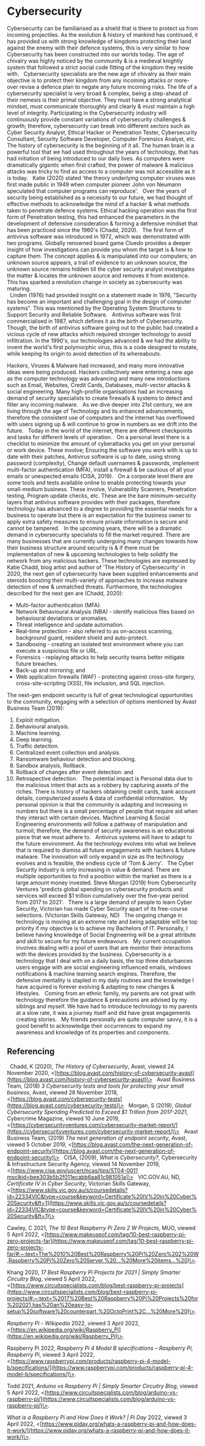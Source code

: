 # Cybersecurity

Cybersecurity can be familiarised as a shield that is there to protect us from incoming projectiles. As the evolution & history of mankind has continued, it has provided us with strong knowledge of kingdoms protecting their land against the enemy with their defence systems, this is very similar to how Cybersecurity has been constructed into our worlds today. The age of chivalry was highly noticed by the community & is a medieval knightly system that followed a strict social code fitting of the kingdom they reside with. 
 
Cybersecurity specialists are the new age of chivalry as their main objective is to protect their kingdom from any incoming attacks or more-over revise a defence plan to negate any future incoming risks. The life of a cybersecurity specialist is very broad & complex, being a step-ahead of their nemesis is their primal objective. They must have a strong analytical mindset, must communicate thoroughly and clearly & must maintain a high level of integrity. Participating in the Cybersecurity industry will continuously provide constant variations of cybersecurity challenges & growth; therefore, cybersecurity can break into different sectors such as Cyber Security Analyst, Ethical Hacker or Penetration Tester, Cybersecurity Consultant, Security Software Developer, Computer Forensics Analyst, etc.
 
The history of cybersecurity is the beginning of it all. The human brain is a powerful tool that we had used throughout the years of technology, that has had initiation of being introduced to our daily lives. As computers were dramatically gigantic when first crafted, the power of malware & malicious attacks was tricky to find as access to a computer was not accessible as it is today. 
 
Katie (2020) stated 'the theory underlying computer viruses was first made public in 1949 when computer pioneer John von Neumann speculated that computer programs can reproduce'.
 
Over the years of security being established as a necessity to our future, we had thought of effective methods to acknowledge the mind of a hacker & what methods taken to penetrate defence systems. Ethical hacking operation was the first form of Penetration testing, this had enhanced the parameters in the development of defensive consideration & forming a defensive mindset that has been practiced since the 1960's (Chadd, 2020).
 
The first form of antivirus software was introduced in 1972, which was demonstrated with two programs. Globally renowned board game Cluedo provides a deeper insight of how investigations can provide you whom the target is & how to capture them. The concept applies & is manipulated into our computers; an unknown source appears, a trail of evidence to an unknown source, the unknown source remains hidden till the cyber security analyst investigates the matter & locates the unknown source and removes it from existence. This has sparked a revolution change in society as cybersecurity was maturing.  
 
Linden (1976) had provided insight on a statement made in 1976, "Security has become an important and challenging goal in the design of computer systems". This was mentioned by the Operating System Structures to Support Security and Reliable Software. 
 
Antivirus software was first commercialised in 1987, which defines it as the birth of Cybersecurity. Though, the birth of antivirus software going out to the public had created a vicious cycle of new attacks which required stronger technology to avoid infiltration. In the 1990's, our technologies advanced & we had the ability to invent the world's first polymorphic virus, this is a code designed to mutate, while keeping its origin to avoid detection of its whereabouts. 

Hackers, Viruses & Malware had increased, and many more innovative ideas were being produced. Hackers collectively were entering a new age as the computer technology was advancing and many new introductions such as Email, Websites, Credit Cards, Databases, multi-vector attacks & social engineering. Many high-profile organisations had an increasing demand of security specialists to create firewalls & systems to detect and filter any incoming malware. 
 
As we dive deeper into 21st century, we are living through the age of Technology and its enhanced advancements, therefore the consistent use of computers and the internet has overflowed with users signing up & will continue to grow in numbers as we drift into the future. 
 
Today in the world of the internet, there are different checkpoints and tasks for different levels of operation. 
 
On a personal level there is a checklist to minimize the amount of cyberattacks you get on your personal or work device. These involve; Ensuring the software you work with is up to date with their patches, Antivirus software is up to date, using strong password (complexity), Change default usernames & passwords, implement multi-factor authentication (MFA), install a firewall & be cautious of all your emails or unexpected emails (CISA, 2019).
 
On a corporate level there are some tools and tests available online to enable protecting towards your small-medium business. These involve, Vulnerability Scanners, Penetration testing, Program update checks, etc. These are the bare minimum-security layers that antivirus software provides with their packages, therefore technology has advanced to a degree to providing the essential needs for a business to operate but there is an expectation for the business owner to apply extra safety measures to ensure private information is secure and cannot be tampered.
 
In the upcoming years, there will be a dramatic demand in cybersecurity specialists to fill the market required. There are many businesses that are currently undergoing many changes towards how their business structure around security is & if there must be implementation of new & upcoming technologies to help solidify the network from any malicious hackers. These technologies are expressed by Katie Chadd, blog artist and author of 'The History of Cybersecurity' in 2020, the next gen of cybersecurity have been supplied enhancements and steroids boosting their multi-variety of approaches to increase malware detection of new & unmatched threats. Furthermore, the technologies described for the next gen are (Chadd, 2020):
- Multi-factor authentication (MFA).
- Network Behavioural Analysis (NBA) - identify malicious files based on behavioural deviations or anomalies.
- Threat intelligence and update automation.
- Real-time protection - also referred to as on-access scanning, background guard, resident shield and auto-protect.
- Sandboxing - creating an isolated test environment where you can execute a suspicious file or URL.
- Forensics - replaying attacks to help security teams better mitigate future breaches.
- Back-up and mirroring; and 
- Web application firewalls (WAF) - protecting against cross-site forgery, cross-site-scripting (XSS), file inclusion, and SQL injection.


The next-gen endpoint security is full of great technological opportunities to the community, engaging with a selection of options mentioned by Avast Business Team (2019):
1. Exploit mitigation.
2. Behavioural analysis.
3. Machine learning.
4. Deep learning.
5. Traffic detection.
6. Centralized event collection and analysis.
7. Ransomware behaviour detection and blocking.
8. Sandbox analysis, Rollback.  
9. Rollback of changes after event detection: and 
10. Retrospective detection.
 
The potential impact is Personal data due to the malicious intent that acts as a robbery by capturing assets of the riches. There is history of hackers obtaining credit cards, bank account details, computerized assets & data of confidential information.
 
My personal opinion is that the community is adapting and increasing in numbers but there is a small percentage of people that require aid when they interact with certain devices. Machine Learning & Social Engineering environments will follow a pathway of manipulation and turmoil; therefore, the demand of security awareness is an educational piece that we must adhere to.
 
Antivirus systems will have to adapt to the future environment. As the technology evolves into what we believe that is required to dismiss all future engagements with hackers & future malware. The innovation will only expand in size as the technology evolves and is feasible, the endless cycle of ‘Tom & Jerry’.
 
The Cyber Security industry is only increasing in value & demand. There are multiple opportunities to find a position within the market as there is a large amount money invested. Steve Morgan (2019) from Cybersecurity Ventures 'predicts global spending on cybersecurity products and services will exceed $1 trillion cumulatively over the five-year period from 2017 to 2021'.
 
There is a large demand of people to learn Cyber Security, Victorian has made Cyber Security apart of its free-course selections. (Victorian Skills Gateway, ND) 
 
The ongoing change in technology is moving at an extreme rate and being adaptable will be top priority if my objective is to achieve my Bachelors of IT. Personally, I believe having knowledge of Social Engineering will be a great attribute and skill to secure for my future endeavours.
 
My current occupation involves dealing with a pool of users that are monitor their interactions with the devices provided by the business. Cybersecurity is a technology that I deal with on a daily basis, the top three disturbances users engage with are social engineering influenced emails, windows notifications & machine learning search engines. Therefore, the defensive mentality is stapled in my daily routines and the knowledge I have acquired is forever evolving & adapting to new changes & lifestyles. 
 
Coming from an ethnic family, my parents are not great with technology therefore the guidance & precautions are advised by my siblings and myself. We have had to introduce technology to my parents at a slow rate, it was a journey itself and did have great engagements creating stories. 
 
My friends personally are quite computer savvy, it is a good benefit to acknowledge their occurrences to expand my awareness and knowledge of its properties and components. 
 
## Referencing
 
Chadd, K (2020), _The History of Cybersecurity_, Avast, viewed 24 November 2020, \<[https://blog.avast.com/history-of-cybersecurity-avast](https://blog.avast.com/history-of-cybersecurity-avast)\>
 
Avast Business Team, (2018) _3 Cybersecurity tests and tools for protecting your small business_, Avast, viewed 28 November 2018, \<[https://blog.avast.com/cybersecurity-tests](https://blog.avast.com/cybersecurity-tests)\>
 
Morgan, S (2019), _Global Cybersecurity Spending Predicted to Exceed $1 Trillion from 2017-2021_, Cybercrime Magazine, viewed 10 June 2019, \<[https://cybersecurityventures.com/cybersecurity-market-report/](https://cybersecurityventures.com/cybersecurity-market-report/)\>
 
Avast Business Team, (2019) _The next generation of endpoint security_, Avast, viewed 5 October 2019, \<[https://blog.avast.com/the-next-generation-of-endpoint-security](https://blog.avast.com/the-next-generation-of-endpoint-security)\>
 
CISA, (2009), _What is Cybersecurity?_, Cybersecurity & Infrastructure Security Agency, viewed 14 November 2019, \<[https://www.cisa.gov/uscert/ncas/tips/ST04-001?msclkid=bee303b5b2f011ecabb6aa81c981051a]\>
 
VIC.GOV.AU, ND, _Certificate IV in Cyber Security_, Victorian Skills Gateway, \<[https://www.skills.vic.gov.au/s/coursedetails?id=22334VIC&type=course&keyword=Certificate%20IV%20in%20Cyber%20Security&ft=1](https://www.skills.vic.gov.au/s/coursedetails?id=22334VIC&type=course&keyword=Certificate%20IV%20in%20Cyber%20Security&ft=1)\>

Cawley, C 2021, _The 10 Best Raspberry Pi Zero 2 W Projects_, MUO, viewed 5 April 2022, \<[https://www.makeuseof.com/tag/10-best-raspberry-pi-zero-projects-far](https://www.makeuseof.com/tag/10-best-raspberry-pi-zero-projects-far/#:~:text=The%2010%20Best%20Raspberry%20Pi%20Zero%202%20W,Raspberry%20Pi%20Zero%20Server.%20...%20More%20items...%20)\>.

Khang 2020, _17 Best Raspberry Pi Projects for 2021 | Simply Smarter Circuitry Blog_, viewed 5 April 2022, \<[https://www.circuitspecialists.com/blog/best-raspberry-pi-projects](https://www.circuitspecialists.com/blog/best-raspberry-pi-projects/#:~:text=%2017%20Best%20Raspberry%20Pi%20Projects%20for%202021,has%20an%20easy-to-setup%20software%20counterpart.%20OctoPrint%2C...%20More%20)\>.

_Raspberry Pi - Wikipedia_ 2022, viewed 3 April 2022, \<[https://en.wikipedia.org/wiki/Raspberry_Pi](https://en.wikipedia.org/wiki/Raspberry_Pi)\>.

Raspberry Pi 2022, _Raspberry Pi 4 Model B specifications – Raspberry Pi, Raspberry Pi_, viewed 3 April 2022, \<[https://www.raspberrypi.com/products/raspberry-pi-4-model-b/specifications/](https://www.raspberrypi.com/products/raspberry-pi-4-model-b/specifications/)\>.

Todd 2021, _Arduino vs Raspberry Pi | Simply Smarter Circuitry Blog_, viewed 5 April 2022, \<[https://www.circuitspecialists.com/blog/arduino-vs-raspberry-pi/](https://www.circuitspecialists.com/blog/arduino-vs-raspberry-pi/)\>.

_What is a Raspberry Pi and How Does it Work? | Pi Day_ 2022, viewed 3 April 2022, \<[https://www.piday.org/whats-a-raspberry-pi-and-how-does-it-work/](https://www.piday.org/whats-a-raspberry-pi-and-how-does-it-work/)\>.
